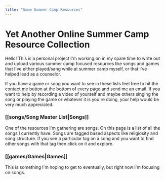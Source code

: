 ```yaml
---
title: "Some Summer Camp Resources"
---
```


# Yet Another Online Summer Camp Resource Collection

Hello! This is a personal project I'm working on in my spare time to write out and upload various summer camp focused resources like songs and games that I've either played/sang while at summer camp myself, or that I've helped lead as a counselor. 

If you have a game or song you want to see in these lists feel free to hit the contact me button at the bottom of every page and send me an email. If you want to help by recording a video of yourself and maybe others singing the song or playing the game or whatever it is you're doing, your help would be very much appreciated.

### [[songs/Song Master List|Songs]]

One of the resources I'm gathering are songs. On this page is a list of all the songs I currently have. Songs are tagged based aspects like religiosity and song structure. If you see a particular tag on a song and you want to find other songs with that tag then click on it and explore.

### [[games/Games|Games]]

This is something I'm hoping to get to eventually, but right now I'm focusing on songs.
